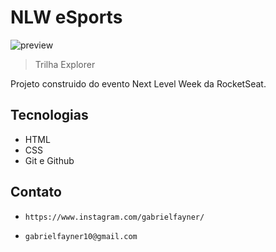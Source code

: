 # NLW eSports

![preview](./.github/preview.png)

> Trilha Explorer

Projeto construido do evento Next Level Week da RocketSeat.


## Tecnologias

- HTML 
- CSS
- Git e Github

## Contato

- ` https://www.instagram.com/gabrielfayner/ `

- `gabrielfayner10@gmail.com`